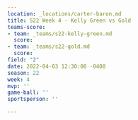 ```yaml
---
location: _locations/carter-baron.md
title: S22 Week 4 - Kelly Green vs Gold
teams-score:
- team: _teams/s22-kelly-green.md
  score: 
- team: _teams/s22-gold.md
  score: 
field: "2"
date: 2022-04-03 12:30:00 -0400
season: 22
week: 4
mvp: ''
game-ball: ''
sportsperson: ''

---
```

